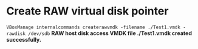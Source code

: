 
# Create RAW virtual disk pointer

`VBoxManage internalcommands createrawvmdk -filename ./Test1.vmdk -rawdisk /dev/sdb`
**RAW host disk access VMDK file ./Test1.vmdk created successfully.**
